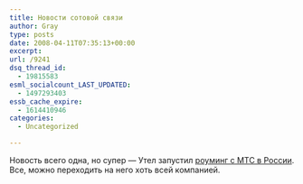 ```yaml
---
title: Новости сотовой связи
author: Gray
type: posts
date: 2008-04-11T07:35:13+00:00
excerpt:
url: /9241
dsq_thread_id:
  - 19815583
esml_socialcount_LAST_UPDATED:
  - 1497293403
essb_cache_expire:
  - 1614410946
categories:
  - Uncategorized

---
```








Новость всего одна, но супер &#8212; Утел запустил <a href="http://utel.ua/private/services.php?show=rouming" target="_blank">роуминг с МТС в России</a>. Все, можно переходить на него хоть всей компанией.